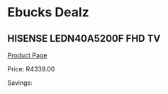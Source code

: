 
# Ebucks Dealz
## HISENSE LEDN40A5200F FHD TV
[Product Page](https://www.ebucks.com/web/shop/productSelected.do?prodId=1234189573&catId=363628262)

Price: R4339.00

Savings: 


	